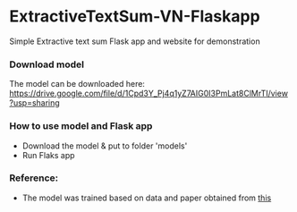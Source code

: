# ExtractiveTextSum-VN-Flaskapp
Simple Extractive text sum Flask app and website for demonstration

### Download model

The model can be downloaded here:
 https://drive.google.com/file/d/1Cpd3Y_Pj4q1yZ7AIG0I3PmLat8ClMrTI/view?usp=sharing
 
### How to use model and Flask app
- Download the model & put to folder 'models' 
- Run Flaks app 

### Reference:
- The model was trained based on data and paper obtained from [this](https://github.com/sonvx/word2vecVN/edit/master/README.md)
